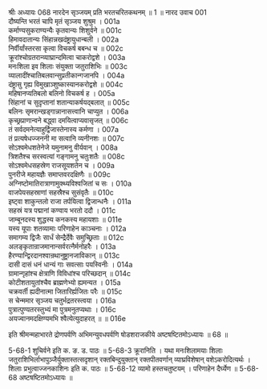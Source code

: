 श्रीः
अध्यायः 068
नारदेन सृञ्जयम् प्रति भरतचरितकथनम् ॥ 1 ॥
नारद उवाच 	001  
दौष्यन्ति भरतं चापि मृतं सृञ्जय शुश्रुम ।	001a  
कर्माण्यसुकराण्यन्यैः कृतवान्यः शिशुर्वने ॥	001c  
हिमावदातान्यः सिंहान्नखदंष्ट्रायुधान्बली ।	002a  
निर्वीर्यांस्तरसा कृत्वा विचकर्ष बबन्ध च ॥	002c  
क्रूरांश्चोग्रतरान्व्याघ्रान्दमित्वा चाकरोद्वशे ।	003a  
मनःशिला इव शिलाः संयुक्ता जतुराशिभिः ॥	003c  
व्यालादींश्चातिबलवान्सुप्रतीकान्गजानपि ।	004a  
दंष्ट्रासु गृह्य विमुखाञ्शुष्कास्यानकरोद्वशे ॥	004c  
महिषानप्यतिबलो बलिनो विचकर्ष ह ।	005a  
सिंहानां च सुदृप्तानां शतान्याकर्षयद्बलात् ॥	005c  
बलिनः सृमरान्खड्गान्नानासत्त्वानि चाप्युत ।	006a  
कृच्छ्रप्राणान्वने बद्ध्वा दमयित्वाप्यवासृजत् ॥	006c  
तं सर्वदमनेत्याहुर्द्विजास्तेनास्य कर्मणा ।	007a  
तं प्रत्यषेधज्जननी मा सत्वानि व्यनीनशः ॥	007c  
सोऽश्वमेधशतेनेजे यमुनामनु वीर्यवान् ।	008a  
त्रिशतैश्च सरस्वत्यां गङ्गामनु चतुःशतैः ॥	008c  
सोऽश्वमेधसहस्रेण राजसूयशतेन च ।	009a  
पुनरीजे महायज्ञैः समाप्तवरदक्षिणैः ॥	009c  
अग्निष्टोमातिरात्राणामुक्थ्यविश्वजितां च सः ।	010a  
वाजपेयसहस्राणां सहस्रैश्च सुसंवृतैः ॥	010c  
इष्ट्वा शाकुन्तलो राजा तर्पयित्वा द्विजान्धनैः ।	011a  
सहस्रं यत्र पद्मानां कण्वाय भरतो ददौ ।	011c  
जाम्बूनदस्य शुद्धस्य कनकस्य महायशाः ॥	011e  
यस्य यूपाः शतव्यामाः परिणाहेन काञ्चनाः ।	012a  
समागम्य द्विजैः सार्धं सेन्द्रैर्देवैः समुच्छ्रिताः ॥	012c  
अलङ्कृतान्राजमानान्सर्वरत्नैर्मनोहरैः ।	013a  
हैरण्यान्द्विरदानश्वान्रथानुष्ट्रानजाविकान् ॥	013c  
दासी दासं धनं धान्यं गाः सवत्साः पयस्विनीः ।	014a  
ग्रामान्गृहांश्च क्षेत्राणि विविधांश्च परिच्छदान् ॥	014c  
कोटीशतायुतांश्चैव ब्राह्मणेभ्यो ह्यमन्यत ।	015a  
चक्रवर्ती ह्यदीनात्मा जितारिर्ह्यजितः परैः ॥	015c  
स चेन्ममार सृञ्जय चतुर्भद्रतरस्त्वया ।	016a  
पुत्रात्पुण्यतरस्तुभ्यं मा पुत्रमनुतप्यथाः ।	016c  
अयज्वानमदक्षिण्यमभि श्वैत्येत्युदाहरत् ॥ ॥	016e  

इति श्रीमन्महाभारते द्रोणपर्वणि अभिमन्युवधपर्वणि षोडशराजकीये अष्टषष्टितमोऽध्यायः ॥ 68 ॥

5-68-1 शुचिर्वने इति क. ङ. ड. पाठः ॥ 5-68-3 क्रूरानिति । यथा मनःशिलामयाः शिलाः जतुराशिभिर्लाभापुञ्जैर्युक्तास्तत्सदृशान् रक्तबिन्दुयुक्तान् रक्तपीतवर्णान् व्याघ्रविशेषान् वशेऽकरोदित्यर्थः । शिलाः प्रभुत्वाज्जनकाशिनः इति क. पाठः ॥ 5-68-12 व्यामो हस्तचतुष्टयम् । परिणाहेन दैर्घ्येण ॥ 5-68-68 अष्टषष्टितमोऽध्यायः ॥	

